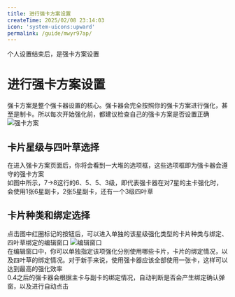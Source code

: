 ```yaml
---
title: 进行强卡方案设置
createTime: 2025/02/08 23:14:03
icon: 'system-uicons:upward'
permalink: /guide/mwyr97ap/
---
```

个人设置结束后，是强卡方案设置
# 进行强卡方案设置
强卡方案是整个强卡器设置的核心。强卡器会完全按照你的强卡方案进行强化，甚至是制卡。所以每次开始强化前，都建议检查自己的强卡方案是否设置正确
![强卡方案]($withBase(/image/强卡方案.png))
## 卡片星级与四叶草选择
在进入强卡方案页面后，你将会看到一大堆的选项框，这些选项框即为强卡器会遵守的强卡方案  
如图中所示，7→8这行的6、5、5、3级，即代表强卡器在对7星的主卡强化时，会使用1张6星副卡，2张5星副卡，还有一个3级四叶草
## 卡片种类和绑定选择
点击图中红圈标记的按钮后，可以进入单独的该星级强化类型的卡片种类与绑定、四叶草绑定的编辑窗口
![编辑窗口]($withBase(/image/编辑窗口.png))  
在编辑窗口中，你可以单独指定该项强化分别使用哪些卡片，卡片的绑定情况，以及四叶草的绑定情况。对于新手来说，使用强卡器应该全部使用一张卡，这样可以达到最高的强化效率  
0.4之后的强卡器会根据主卡与副卡的绑定情况，自动判断是否会产生绑定确认弹窗，以及进行自动点击
